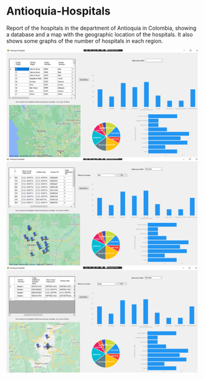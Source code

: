 # Antioquia-Hospitals

Report of the hospitals in the department of Antioquia in Colombia, showing a database and a map with the geographic location of the hospitals. It also shows some graphs of the number of hospitals in each region.


<img src="/Antioquia_Hospitals/docs/photo1App.PNG" />
<img src="/Antioquia_Hospitals/docs/photo2App.PNG" />
<img src="/Antioquia_Hospitals/docs/photo3App.PNG" />

